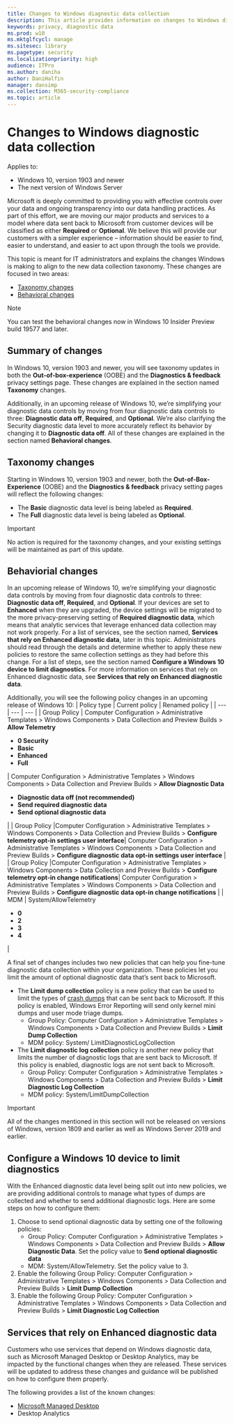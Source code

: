 ```yaml
---
title: Changes to Windows diagnostic data collection
description: This article provides information on changes to Windows diagnostic data collection Windows 10.
keywords: privacy, diagnostic data
ms.prod: w10
ms.mktglfcycl: manage
ms.sitesec: library
ms.pagetype: security
ms.localizationpriority: high
audience: ITPro
ms.author: daniha
author: DaniHalfin
manager: dansimp
ms.collection: M365-security-compliance
ms.topic: article
---
```


# Changes to Windows diagnostic data collection

Applies to:
- Windows 10, version 1903 and newer
- The next version of Windows Server

Microsoft is deeply committed to providing you with effective controls over your data and ongoing transparency into our data handling practices. As part of this effort, we are moving our major products and services to a model where data sent back to Microsoft from customer devices will be classified as either **Required** or **Optional**. We believe this will provide our customers with a simpler experience – information should be easier to find, easier to understand, and easier to act upon through the tools we provide.

This topic is meant for IT administrators and explains the changes Windows is making to align to the new data collection taxonomy. These changes are focused in two areas:

- [Taxonomy changes](#Taxonomy-changes)
- [Behavioral changes](#Behaviorial-changes)

> [!NOTE]
> You can test the behavioral changes now in Windows 10 Insider Preview build 19577 and later.

## Summary of changes

In Windows 10, version 1903 and newer, you will see taxonomy updates in both the **Out-of-box-experience** (OOBE) and the **Diagnostics & feedback** privacy settings page. These changes are explained in the section named **Taxonomy** changes.

Additionally, in an upcoming release of Windows 10, we’re simplifying your diagnostic data controls by moving from four diagnostic data controls to three: **Diagnostic data off**, **Required**, and **Optional**. We’re also clarifying the Security diagnostic data level to more accurately reflect its behavior by changing it to **Diagnostic data off**. All of these changes are explained in the section named **Behavioral changes**.

## Taxonomy changes

Starting in Windows 10, version 1903 and newer, both the **Out-of-Box-Experience** (OOBE) and the **Diagnostics & feedback** privacy setting pages will reflect the following changes:

- The **Basic** diagnostic data level is being labeled as **Required**.
- The **Full** diagnostic data level is being labeled as **Optional**.

> [!IMPORTANT]
> No action is required for the taxonomy changes, and your existing settings will be maintained as part of this update.

## Behaviorial changes

In an upcoming release of Windows 10, we’re simplifying your diagnostic data controls by moving from four diagnostic data controls to three: **Diagnostic data off**, **Required**, and **Optional**. If your devices are set to **Enhanced** when they are upgraded, the device settings will be migrated to the more privacy-preserving setting of **Required diagnostic data**, which means that analytic services that leverage enhanced data collection may not work properly. For a list of services, see the section named, **Services that rely on Enhanced diagnostic data**, later in this topic. Administrators should read through the details and determine whether to apply these new policies to restore the same collection settings as they had before this change. For a list of steps, see the section named **Configure a Windows 10 device to limit diagnostics**. For more information on services that rely on Enhanced diagnostic data, see **Services that rely on Enhanced diagnostic data**.

Additionally, you will see the following policy changes in an upcoming release of Windows 10:
| Policy type | Current policy | Renamed policy |
| --- | --- | --- |
| Group Policy | Computer Configuration > Administrative Templates > Windows Components > Data Collection and Preview Builds > **Allow Telemetry**<ul><li>**0 Security** <br /></li><li>**Basic**<br /></li><li>**Enhanced**<br /></li><li>**Full**<br /></li></ul>| Computer Configuration > Administrative Templates > Windows Components > Data Collection and Preview Builds > **Allow Diagnostic Data**<ul><li>**Diagnostic data off (not recommended)** <br /></li><li>**Send required diagnostic data**<br /></li><li>**Send optional diagnostic data**<br /></li></ul> |
| Group Policy |Computer Configuration > Administrative Templates > Windows Components > Data Collection and Preview Builds > **Configure telemetry opt-in settings user interface**| Computer Configuration > Administrative Templates > Windows Components > Data Collection and Preview Builds > **Configure diagnostic data opt-in settings user interface** |
| Group Policy |Computer Configuration > Administrative Templates > Windows Components > Data Collection and Preview Builds > **Configure telemetry opt-in change notifications**| Computer Configuration > Administrative Templates > Windows Components > Data Collection and Preview Builds > **Configure diagnostic data opt-in change notifications** |
| MDM | System/AllowTelemetry <ul><li>**0** <br /></li><li>**2**<br /></li><li>**3**<br /></li><li>**4**<br /></li></ul>|

A final set of changes includes two new policies that can help you fine-tune diagnostic data collection within your organization. These policies let you limit the amount of optional diagnostic data that’s sent back to Microsoft.

- The **Limit dump collection** policy is a new policy that can be used to limit the types of [crash dumps](https://docs.microsoft.com/windows/win32/dxtecharts/crash-dump-analysis) that can be sent back to Microsoft. If this policy is enabled, Windows Error Reporting will send only kernel mini dumps and user mode triage dumps.
  - Group Policy: Computer Configuration > Administrative Templates > Windows Components > Data Collection and Preview Builds > **Limit Dump Collection**
  - MDM policy: System/ LimitDiagnosticLogCollection
- The **Limit diagnostic log collection** policy is another new policy that limits the number of diagnostic logs that are sent back to Microsoft. If this policy is enabled, diagnostic logs are not sent back to Microsoft.
  - Group Policy: Computer Configuration > Administrative Templates > Windows Components > Data Collection and Preview Builds > **Limit Diagnostic Log Collection**
  - MDM policy: System/LimitDumpCollection

>[!Important]
>All of the changes mentioned in this section will not be released on versions of Windows, version 1809 and earlier as well as Windows Server 2019 and earlier.

## Configure a Windows 10 device to limit diagnostics

With the Enhanced diagnostic data level being split out into new policies, we are providing additional controls to manage what types of dumps are collected and whether to send additional diagnostic logs. Here are some steps on how to configure them:

1. Choose to send optional diagnostic data by setting one of the following policies:
   - Group Policy: Computer Configuration > Administrative Templates > Windows Components > Data Collection and Preview Builds > **Allow Diagnostic Data**. Set the policy value to **Send optional diagnostic data**
   - MDM: System/AllowTelemetry. Set the policy value to 3.
2. Enable the following Group Policy: Computer Configuration > Administrative Templates > Windows Components > Data Collection and Preview Builds > **Limit Dump Collection**
3. Enable the following Group Policy: Computer Configuration > Administrative Templates > Windows Components > Data Collection and Preview Builds > **Limit Diagnostic Log Collection**

## Services that rely on Enhanced diagnostic data

Customers who use services that depend on Windows diagnostic data, such as Microsoft Managed Desktop or Desktop Analytics, may be impacted by the functional changes when they are released. These services will be updated to address these changes and guidance will be published on how to configure them properly.

The following provides a list of the known changes:
- [Microsoft Managed Desktop](https://aka.ms/mmd-diagnostic-data-level)
- Desktop Analytics